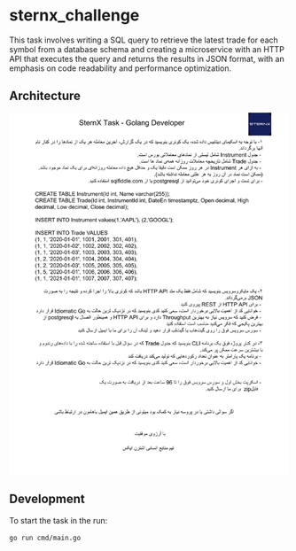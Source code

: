 # sternx_challenge

This task involves writing a SQL query to retrieve the latest trade for each symbol from a database schema and creating a microservice with an HTTP API that executes the query and returns the results in JSON format, with an emphasis on code readability and performance optimization.

## Architecture

![Alt text](api-docs/images/task.png "Architect")


## Development

To start the task in the run:

```
go run cmd/main.go
```

